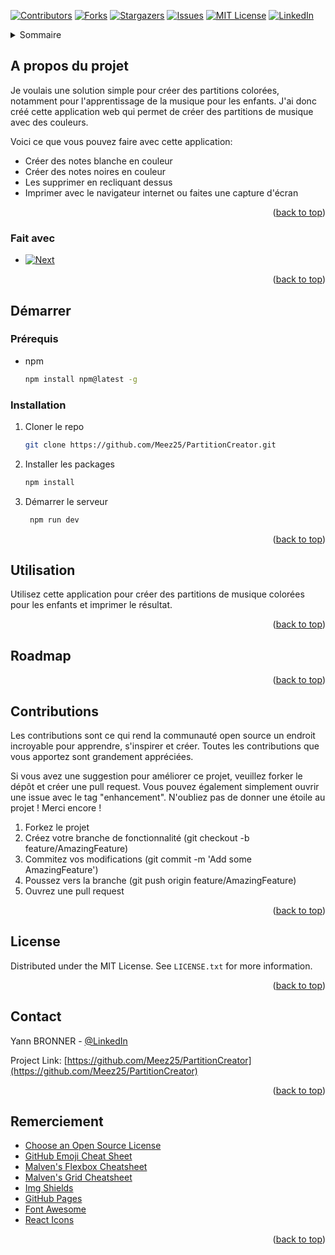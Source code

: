<!-- Improved compatibility of back to top link: See: https://github.com/othneildrew/Best-README-Template/pull/73 -->
<a name="readme-top"></a>
<!--
*** Thanks for checking out the Best-README-Template. If you have a suggestion
*** that would make this better, please fork the repo and create a pull request
*** or simply open an issue with the tag "enhancement".
*** Don't forget to give the project a star!
*** Thanks again! Now go create something AMAZING! :D
-->



<!-- PROJECT SHIELDS -->
<!--
*** I'm using markdown "reference style" links for readability.
*** Reference links are enclosed in brackets [ ] instead of parentheses ( ).
*** See the bottom of this document for the declaration of the reference variables
*** for contributors-url, forks-url, etc. This is an optional, concise syntax you may use.
*** https://www.markdownguide.org/basic-syntax/#reference-style-links
-->
[![Contributors][contributors-shield]][contributors-url]
[![Forks][forks-shield]][forks-url]
[![Stargazers][stars-shield]][stars-url]
[![Issues][issues-shield]][issues-url]
[![MIT License][license-shield]][license-url]
[![LinkedIn][linkedin-shield]][linkedin-url]


<!-- TABLE OF CONTENTS -->
<details>
  <summary>Sommaire</summary>
  <ol>
    <li>
      <a href="#about-the-project">A propos du projet</a>
      <ul>
        <li><a href="#built-with">Fait avec</a></li>
      </ul>
    </li>
    <li>
      <a href="#getting-started">Démarrer</a>
      <ul>
        <li><a href="#prerequisites">Prérequis</a></li>
        <li><a href="#installation">Installation</a></li>
      </ul>
    </li>
    <li><a href="#usage">Utilisation</a></li>
    <li><a href="#roadmap">Roadmap</a></li>
    <li><a href="#contributing">Contributions</a></li>
    <li><a href="#license">Licence</a></li>
    <li><a href="#contact">Contact</a></li>
    <li><a href="#acknowledgments">Remerciement</a></li>
  </ol>
</details>



<!-- ABOUT THE PROJECT -->
## A propos du projet

Je voulais une solution simple pour créer des partitions colorées, notamment pour l'apprentissage de la musique pour les enfants. J'ai donc créé cette application web qui permet de créer des partitions de musique avec des couleurs.

Voici ce que vous pouvez faire avec cette application:

* Créer des notes blanche en couleur
* Créer des notes noires en couleur
* Les supprimer en recliquant dessus
* Imprimer avec le navigateur internet ou faites une capture d'écran

<p align="right">(<a href="#readme-top">back to top</a>)</p>



### Fait avec

* [![Next][Next.js]][Next-url]

<p align="right">(<a href="#readme-top">back to top</a>)</p>



<!-- GETTING STARTED -->
## Démarrer

### Prérequis

* npm
  ```sh
  npm install npm@latest -g
  ```

### Installation


1. Cloner le repo
   ```sh
   git clone https://github.com/Meez25/PartitionCreator.git
   ```
2. Installer les packages
   ```sh
   npm install
   ```
3. Démarrer le serveur
   ```sh
    npm run dev
    ```
<p align="right">(<a href="#readme-top">back to top</a>)</p>



<!-- USAGE EXAMPLES -->
## Utilisation

Utilisez cette application pour créer des partitions de musique colorées pour les enfants et imprimer le résultat.

<p align="right">(<a href="#readme-top">back to top</a>)</p>



<!-- ROADMAP -->
## Roadmap


<p align="right">(<a href="#readme-top">back to top</a>)</p>



<!-- CONTRIBUTING -->
## Contributions

Les contributions sont ce qui rend la communauté open source un endroit incroyable pour apprendre, s'inspirer et créer. Toutes les contributions que vous apportez sont grandement appréciées.

Si vous avez une suggestion pour améliorer ce projet, veuillez forker le dépôt et créer une pull request. Vous pouvez également simplement ouvrir une issue avec le tag "enhancement".
N'oubliez pas de donner une étoile au projet ! Merci encore !

1. Forkez le projet
2. Créez votre branche de fonctionnalité (git checkout -b feature/AmazingFeature)
3. Commitez vos modifications (git commit -m 'Add some AmazingFeature')
4. Poussez vers la branche (git push origin feature/AmazingFeature)
5. Ouvrez une pull request


<p align="right">(<a href="#readme-top">back to top</a>)</p>



<!-- LICENSE -->
## License

Distributed under the MIT License. See `LICENSE.txt` for more information.

<p align="right">(<a href="#readme-top">back to top</a>)</p>



<!-- CONTACT -->
## Contact

Yann BRONNER - [@LinkedIn](https://www.linkedin.com/in/yannbronner/)

Project Link: [https://github.com/Meez25/PartitionCreator](https://github.com/Meez25/PartitionCreator)

<p align="right">(<a href="#readme-top">back to top</a>)</p>


<!-- ACKNOWLEDGMENTS -->
## Remerciement

* [Choose an Open Source License](https://choosealicense.com)
* [GitHub Emoji Cheat Sheet](https://www.webpagefx.com/tools/emoji-cheat-sheet)
* [Malven's Flexbox Cheatsheet](https://flexbox.malven.co/)
* [Malven's Grid Cheatsheet](https://grid.malven.co/)
* [Img Shields](https://shields.io)
* [GitHub Pages](https://pages.github.com)
* [Font Awesome](https://fontawesome.com)
* [React Icons](https://react-icons.github.io/react-icons/search)

<p align="right">(<a href="#readme-top">back to top</a>)</p>



<!-- MARKDOWN LINKS & IMAGES -->
<!-- https://www.markdownguide.org/basic-syntax/#reference-style-links -->
[contributors-shield]: https://img.shields.io/github/contributors/Meez25/PartitionCreator.svg?style=for-the-badge
[contributors-url]: https://github.com/Meez25/PartitionCreator/graphs/contributors
[forks-shield]: https://img.shields.io/github/forks/Meez25/PartitionCreator.svg?style=for-the-badge
[forks-url]: https://github.com/Meez25/PartitionCreator/network/members
[stars-shield]: https://img.shields.io/github/stars/Meez25/PartitionCreator.svg?style=for-the-badge
[stars-url]: https://github.com/Meez25/PartitionCreator/stargazers
[issues-shield]: https://img.shields.io/github/issues/Meez25/PartitionCreator.svg?style=for-the-badge
[issues-url]: https://github.com/Meez25/PartitionCreator/issues
[license-shield]: https://img.shields.io/github/license/Meez25/PartitionCreator.svg?style=for-the-badge
[license-url]: https://github.com/Meez25/PartitionCreator/blob/main/LICENSE.txt
[linkedin-shield]: https://img.shields.io/badge/-LinkedIn-black.svg?style=for-the-badge&logo=linkedin&colorB=555
[linkedin-url]: https://linkedin.com/in/yannbronner/
[Next.js]: https://img.shields.io/badge/next.js-000000?style=for-the-badge&logo=nextdotjs&logoColor=white
[Next-url]: https://nextjs.org/
